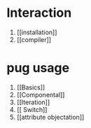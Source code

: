 # Interaction
1. [[installation]]
2. [[compiler]]


# pug usage
1. [[Basics]]
2. [[Componental]]
3. [[Iteration]]
4. [[ Switch]]
5. [[attribute objectation]]